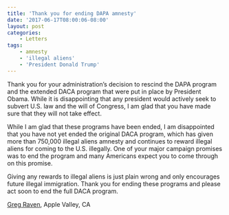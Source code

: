 ```yaml
---
title: 'Thank you for ending DAPA amnesty'
date: '2017-06-17T08:00:06-08:00'
layout: post
categories:
    - Letters
tags:
    - amnesty
    - 'illegal aliens'
    - 'President Donald Trump'
---
```


Thank you for your administration’s decision to rescind the DAPA program and the extended DACA program that were put in place by President Obama. While it is disappointing that any president would actively seek to subvert U.S. law and the will of Congress, I am glad that you have made sure that they will not take effect.

While I am glad that these programs have been ended, I am disappointed that you have not yet ended the original DACA program, which has given more than 750,000 illegal aliens amnesty and continues to reward illegal aliens for coming to the U.S. illegally. One of your major campaign promises was to end the program and many Americans expect you to come through on this promise.

Giving any rewards to illegal aliens is just plain wrong and only encourages future illegal immigration. Thank you for ending these programs and please act soon to end the full DACA program.

[Greg Raven](https://www.gregraven.org), Apple Valley, CA